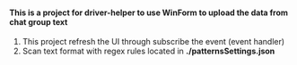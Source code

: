 #### This is a project for driver-helper to use WinForm to upload the data from chat group text
1. This project refresh the UI through subscribe the event (event handler)
2. Scan text format with regex rules located in **./patternsSettings.json**